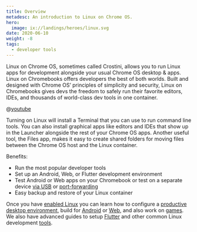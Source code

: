 ```yaml
---
title: Overview
metadesc: An introduction to Linux on Chrome OS.
hero:
  image: ix://landings/heroes/linux.svg
date: 2020-06-10
weight: -8
tags:
  - developer tools
---
```


Linux on Chrome OS, sometimes called Crostini, allows you to run Linux apps for development alongside your usual Chrome OS desktop & apps. Linux on Chromebooks offers developers the best of both worlds. Built and designed with Chrome OS’ principles of simplicity and security, Linux on Chromebooks gives devs the freedom to safely run their favorite editors, IDEs, and thousands of world-class dev tools in one container.

@[youtube](https://www.youtube.com/watch?v=pRlh8LX4kQI)

Turning on Linux will install a Terminal that you can use to run command line tools. You can also install graphical apps like editors and IDEs that show up in the Launcher alongside the rest of your Chrome OS apps. Another useful tool, the Files app, makes it easy to create shared folders for moving files between the Chrome OS host and the Linux container.

Benefits:

- Run the most popular developer tools
- Set up an Android, Web, or Flutter development environment
- Test Android or Web apps on your Chromebook or test on a separate device [via USB](/{{locale.code}}/android-environment/deploying-apps#connect-to-adb-over-usb) or [port-forwarding](/{{locale.code}}/web-environment/port-forwarding)
- Easy backup and restore of your Linux container

Once you have [enabled Linux](/{{locale.code}}/linux/setup) you can learn how to configure a [productive desktop environment](/{{locale.code}}/productivity), build for [Android](/{{locale.code}}/android-environment) or [Web](/{{locale.code}}/web-environment), and also work on [games](/{{locale.code}}/games). We also have advanced guides to setup [Flutter](/{{locale.code}}/android-environment/developer-options#install-flutter-on-chrome-os) and other common Linux development [tools](/{{locale.code}}/linux/setup#installing-linux-apps-and-packages).
